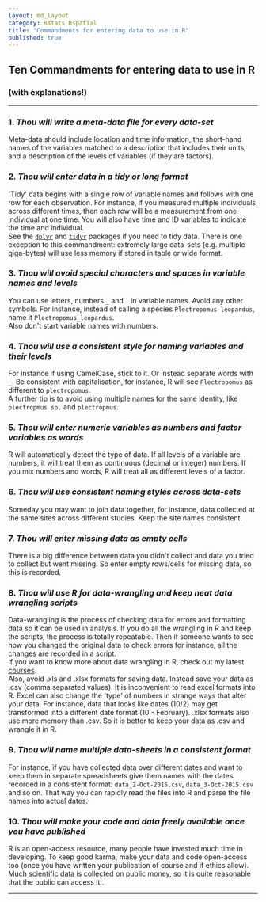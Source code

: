 ```yaml
---
layout: md_layout
category: Rstats Rspatial
title: "Commandments for entering data to use in R"
published: true  
---
```


## Ten Commandments for entering data to use in R  

### (with explanations!)  

---------------  

### 1. *Thou will write a meta-data file for every data-set*  
Meta-data should include location and time information, the short-hand names of the variables matched to a description that includes their units, and a description of the levels of variables (if they are factors).  

### 2. *Thou will enter data in a tidy or long format*  
'Tidy' data begins with a single row of variable names and follows with one row for each observation. For instance, if you measured multiple individuals across different times, then each row will be a measurement from one individual at one time. You will also have time and ID variables to indicate the time and individual.  
See the [`dplyr`](https://cran.rstudio.com/web/packages/dplyr/vignettes/introduction.html) and [`tidyr`](http://blog.rstudio.org/2014/07/22/introducing-tidyr/) packages if you need to tidy data.
There is one exception to this commandment: extremely large data-sets (e.g. multiple giga-bytes) will use less memory if stored in table or wide format.  

### 3. *Thou will avoid special characters and spaces in variable names and levels*
You can use letters, numbers `_` and `.` in variable names. Avoid any other symbols. For instance, instead of calling a species `Plectropomus leopardus`, name it `Plectropomus_leopardus`.  
Also don't start variable names with numbers.  

### 4. *Thou will use a consistent style for naming variables and their levels*  
For instance if using CamelCase, stick to it. Or instead separate words with `_`. Be consistent with capitalisation, for instance, R will see `Plectropomus` as different to `plectropomus`.  
A further tip is to avoid using multiple names for the same identity, like `plectropmus sp.` and `plectropmus`.

### 5. *Thou will enter numeric variables as numbers and factor variables as words*  
R will automatically detect the type of data. If all levels of a variable are numbers, it will treat them as continuous (decimal or integer) numbers. If you mix numbers and words, R will treat all as different levels of a factor.  

### 6. *Thou will use consistent naming styles across data-sets*  
Someday you may want to join data together, for instance, data collected at the same sites across different studies. Keep the site names consistent.  

### 7. *Thou will enter missing data as empty cells*  
There is a big difference between data you didn't collect and data you tried to collect but went missing. So enter empty rows/cells for missing data, so this is recorded.

### 8. *Thou will use R for data-wrangling and keep neat data wrangling scripts*  
Data-wrangling is the process of checking data for errors and formatting data so it can be used in analysis. If you do all the wrangling in R and keep the scripts, the process is totally repeatable. Then if someone wants to see how you changed the original data to check errors for instance, all the changes are recorded in a script.  
If you want to know more about data wrangling in R, check out my latest [courses](http://www.seascapemodels.org/Rstats).  
Also, avoid .xls and .xlsx formats for saving data. Instead save your data as .csv (comma separated values).
It is inconvenient to read excel formats into R.
Excel can also change the 'type' of numbers in strange ways that alter your data. For instance, data that looks like dates (10/2) may get transformed into a different date format (10 - February). .xlsx formats also use more memory than .csv. So it is better to keep your data as .csv and wrangle it in R.   

### 9. *Thou will name multiple data-sheets in a consistent format*  
For instance, if you have collected data over different dates and want to keep them in separate spreadsheets give them names with the dates recorded in a consistent format: `data_2-Oct-2015.csv`,  `data_3-Oct-2015.csv` and so on. That way you can rapidly read the files into R and parse the file names into actual dates.  

### 10. *Thou will make your code and data freely available once you have published*  
R is an open-access resource, many people have invested much time in developing. To keep good karma, make your data and code open-access too (once you have written your publication of course and if ethics allow). Much scientific data is collected on public money, so it is quite reasonable that the public can access it!.


-------------  
